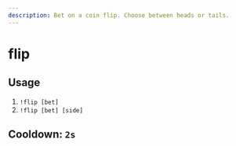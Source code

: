 ```yaml
---
description: Bet on a coin flip. Choose between heads or tails.
---
```


# flip

## Usage

1. `!flip [bet]`
2. `!flip [bet] [side]`

## Cooldown: `2s`


